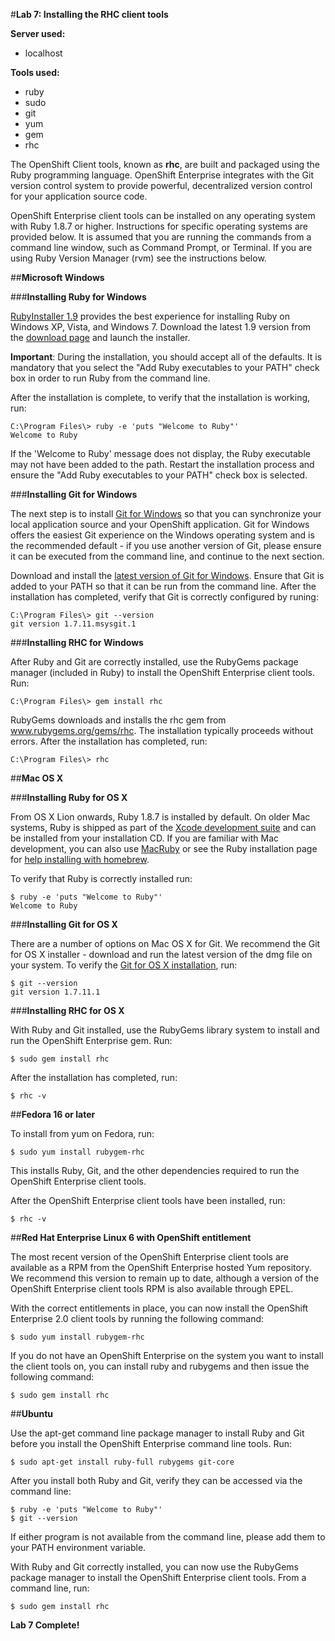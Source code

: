 #**Lab 7: Installing the RHC client tools**

**Server used:**

* localhost

**Tools used:**

* ruby
* sudo
* git
* yum
* gem
* rhc

The OpenShift Client tools, known as **rhc**, are built and packaged using the Ruby programming language.  OpenShift Enterprise integrates with the Git version control system to provide powerful, decentralized version control for your application source code.

OpenShift Enterprise client tools can be installed on any operating system with Ruby 1.8.7 or higher.  Instructions for specific operating systems are provided below. It is assumed that you are running the commands from a command line window, such as Command Prompt, or Terminal. If you are using Ruby Version Manager (rvm) see the instructions below.

##**Microsoft Windows**

###**Installing Ruby for Windows**

[RubyInstaller 1.9](http://rubyinstaller.org/) provides the best experience for installing Ruby on Windows XP, Vista, and Windows 7. Download the latest 1.9 version from the [download page](http://rubyinstaller.org/downloads/) and launch the installer.

**Important**: During the installation, you should accept all of the defaults.  It is mandatory that you select the "Add Ruby executables to your PATH" check box in order to run Ruby from the command line.

After the installation is complete, to verify that the installation is working, run:
	
	C:\Program Files\> ruby -e 'puts "Welcome to Ruby"'
	Welcome to Ruby

If the 'Welcome to Ruby' message does not display, the Ruby executable may not have been added to the path. Restart the installation process and ensure the "Add Ruby executables to your PATH" check box is selected.

###**Installing Git for Windows**

The next step is to install [Git for Windows](http://msysgit.github.com/) so that you can synchronize your local application source and your OpenShift application. Git for Windows offers the easiest Git experience on the Windows operating system and is the recommended default - if you use another version of Git, please ensure it can be executed from the command line, and continue to the next section.

Download and install the [latest version of Git for Windows](http://code.google.com/p/msysgit/downloads/list?q=full+installer+official+git). Ensure that Git is added to your PATH so that it can be run from the command line. After the installation has completed, verify that Git is correctly configured by runing:

	C:\Program Files\> git --version
	git version 1.7.11.msysgit.1

###**Installing RHC for Windows**

After Ruby and Git are correctly installed, use the RubyGems package manager (included in Ruby) to install the OpenShift Enterprise client tools. Run:

	C:\Program Files\> gem install rhc

RubyGems downloads and installs the rhc gem from www.rubygems.org/gems/rhc. The installation typically proceeds without errors. After the installation has completed, run:

	C:\Program Files\> rhc

##**Mac OS X**

###**Installing Ruby for OS X**

From OS X Lion onwards, Ruby 1.8.7 is installed by default. On older Mac systems, Ruby is shipped as part of the [Xcode development suite](https://developer.apple.com/xcode/) and can be installed from your installation CD. If you are familiar with Mac development, you can also use [MacRuby](http://macruby.org/) or see the Ruby installation page for [help installing with homebrew](http://www.ruby-lang.org/en/downloads/).

To verify that Ruby is correctly installed run:

	$ ruby -e 'puts "Welcome to Ruby"'
	Welcome to Ruby
	
###**Installing Git for OS X**

There are a number of options on Mac OS X for Git. We recommend the Git for OS X installer - download and run the latest version of the dmg file on your system. To verify the [Git for OS X installation](http://code.google.com/p/git-osx-installer/), run:

	$ git --version
	git version 1.7.11.1

###**Installing RHC for OS X**

With Ruby and Git installed, use the RubyGems library system to install and run the OpenShift Enterprise gem. Run:

	$ sudo gem install rhc

After the installation has completed, run:

	$ rhc -v

##**Fedora 16 or later**

To install from yum on Fedora, run:

	$ sudo yum install rubygem-rhc

This installs Ruby, Git, and the other dependencies required to run the OpenShift Enterprise client tools.

After the OpenShift Enterprise client tools have been installed, run:

	$ rhc -v

##**Red Hat Enterprise Linux 6 with OpenShift entitlement**

The most recent version of the OpenShift Enterprise client tools are available as a RPM from the OpenShift Enterprise hosted Yum repository. We recommend this version to remain up to date, although a version of the OpenShift Enterprise client tools RPM is also available through EPEL.

With the correct entitlements in place, you can now install the OpenShift Enterprise 2.0 client tools by running the following command:

	$ sudo yum install rubygem-rhc
	
If you do not have an OpenShift Enterprise on the system you want to install the client tools on, you can install ruby and rubygems and then issue the following command:

	$ sudo gem install rhc

##**Ubuntu**

Use the apt-get command line package manager to install Ruby and Git before you install the OpenShift Enterprise command line tools. Run:

	$ sudo apt-get install ruby-full rubygems git-core

After you install both Ruby and Git, verify they can be accessed via the command line:

	$ ruby -e 'puts "Welcome to Ruby"'
	$ git --version

If either program is not available from the command line, please add them to your PATH environment variable.

With Ruby and Git correctly installed, you can now use the RubyGems package manager to install the OpenShift Enterprise client tools. From a command line, run:

	$ sudo gem install rhc


**Lab 7 Complete!**

<!--BREAK-->


